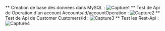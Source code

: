 ** Creation de base des donnees dans MySQL :
![Capture1](https://github.com/YounesELHassouni/digital-Banking-Backend/assets/117670114/22e256e4-eff6-421f-a160-e3d880abd4f2)
** Test de Api de Operation d'un account Accounts/id/accountOperation :
![Capture2](https://github.com/YounesELHassouni/digital-Banking-Backend/assets/117670114/38b52dad-7c5a-4f2d-a4be-7858c6cb7e7f)
** Test de Api de Customer Customers/id :
![Capture3](https://github.com/YounesELHassouni/digital-Banking-Backend/assets/117670114/456dca71-fb93-4ee8-ba48-c6bf9d99ee17)
** Test les Rest-Api :
![Capture4](https://github.com/YounesELHassouni/digital-Banking-Backend/assets/117670114/73f22d86-a59d-4669-94c8-22d671aa23b3)

